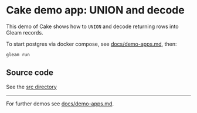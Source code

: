 # Cake demo app: UNION and decode

This demo of Cake shows how to `UNION` and decode returning rows into
Gleam records.

To start postgres via docker compose, see
[docs/demo-apps.md](../../demo-apps.md#Installing-prerequisites), then:

```shell
gleam run
```

## Source code

See the [src directory](https://github.com/inoas/gleam-cake/blob/main/docs/demo-apps/02_demo_union_and_decode/src/)

---

For further demos see [docs/demo-apps.md](../../demo-apps.md#available-demos).
